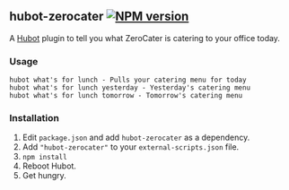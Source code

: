 ## hubot-zerocater [![NPM version](https://badge.fury.io/js/hubot-zerocater.png)](http://badge.fury.io/js/hubot-zerocater)

A [Hubot](https://github.com/github/hubot) plugin to tell you what ZeroCater is
catering to your office today.

### Usage

    hubot what's for lunch - Pulls your catering menu for today
    hubot what's for lunch yesterday - Yesterday's catering menu
    hubot what's for lunch tomorrow - Tomorrow's catering menu

### Installation
1. Edit `package.json` and add `hubot-zerocater` as a dependency.
2. Add `"hubot-zerocater"` to your `external-scripts.json` file.
3. `npm install`
4. Reboot Hubot.
5. Get hungry.

